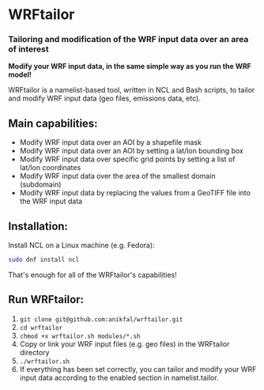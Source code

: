 # WRFtailor

### Tailoring and modification of the WRF input data over an area of interest

**Modify your WRF input data, in the same simple way as you run the WRF model!**

WRFtailor is a namelist-based tool, written in NCL and Bash scripts, to tailor and modify WRF input data (geo files, emissions data, etc).

## Main capabilities:
- Modify WRF input data over an AOI by a shapefile mask
- Modify WRF input data over an AOI by setting a lat/lon bounding box
- Modify WRF input data over specific grid points by setting a list of lat/lon coordinates
- Modify WRF input data over the area of the smallest domain (subdomain)
- Modify WRF input data by replacing the values from a GeoTIFF file into the WRF input data

## Installation:
Install NCL on a Linux machine (e.g. Fedora):
```bash
sudo dnf install ncl
```
That's enough for all of the WRFtailor's capabilities!

## Run WRFtailor:
1. ``` git clone git@github.com:anikfal/wrftailor.git ```
2. ``` cd wrftailor ```
3. ``` chmod +x wrftailor.sh modules/*.sh ```
4. Copy or link your WRF input files (e.g. geo files) in the WRFtailor directory
5. ``` ./wrftailor.sh ```
6. If everything has been set correctly, you can tailor and modify your WRF input data according to the enabled section in namelist.tailor.